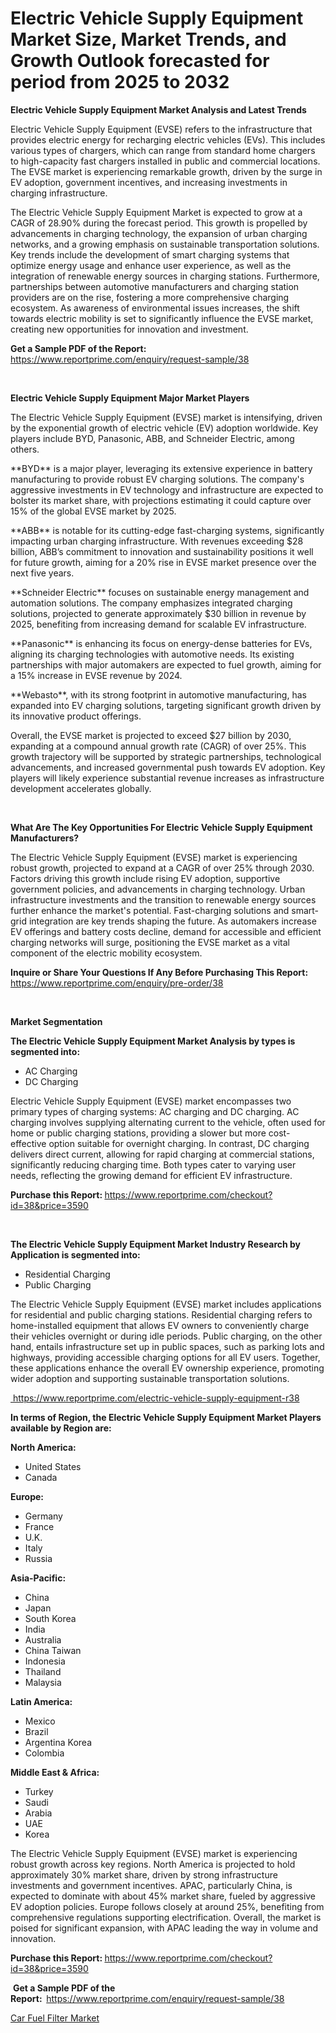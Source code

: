 <p><h1>Electric Vehicle Supply Equipment Market Size, Market Trends, and Growth Outlook forecasted for period from 2025 to 2032</h1></p><p><strong>Electric Vehicle Supply Equipment Market Analysis and Latest Trends</strong></p>
<p><p>Electric Vehicle Supply Equipment (EVSE) refers to the infrastructure that provides electric energy for recharging electric vehicles (EVs). This includes various types of chargers, which can range from standard home chargers to high-capacity fast chargers installed in public and commercial locations. The EVSE market is experiencing remarkable growth, driven by the surge in EV adoption, government incentives, and increasing investments in charging infrastructure.</p><p>The Electric Vehicle Supply Equipment Market is expected to grow at a CAGR of 28.90% during the forecast period. This growth is propelled by advancements in charging technology, the expansion of urban charging networks, and a growing emphasis on sustainable transportation solutions. Key trends include the development of smart charging systems that optimize energy usage and enhance user experience, as well as the integration of renewable energy sources in charging stations. Furthermore, partnerships between automotive manufacturers and charging station providers are on the rise, fostering a more comprehensive charging ecosystem. As awareness of environmental issues increases, the shift towards electric mobility is set to significantly influence the EVSE market, creating new opportunities for innovation and investment.</p></p>
<p><strong>Get a Sample PDF of the Report:&nbsp;</strong> <a href="https://www.reportprime.com/enquiry/request-sample/38?utm_campaign=3370&utm_medium=2&utm_source=Github&utm_content=ia&utm_term=17032025&utm_id=electric-vehicle-supply-equipment">https://www.reportprime.com/enquiry/request-sample/38</a></p>
<p>&nbsp;</p>
<p><strong>Electric Vehicle Supply Equipment Major Market Players</strong></p>
<p><p>The Electric Vehicle Supply Equipment (EVSE) market is intensifying, driven by the exponential growth of electric vehicle (EV) adoption worldwide. Key players include BYD, Panasonic, ABB, and Schneider Electric, among others.</p><p>**BYD** is a major player, leveraging its extensive experience in battery manufacturing to provide robust EV charging solutions. The company's aggressive investments in EV technology and infrastructure are expected to bolster its market share, with projections estimating it could capture over 15% of the global EVSE market by 2025.</p><p>**ABB** is notable for its cutting-edge fast-charging systems, significantly impacting urban charging infrastructure. With revenues exceeding $28 billion, ABB’s commitment to innovation and sustainability positions it well for future growth, aiming for a 20% rise in EVSE market presence over the next five years.</p><p>**Schneider Electric** focuses on sustainable energy management and automation solutions. The company emphasizes integrated charging solutions, projected to generate approximately $30 billion in revenue by 2025, benefiting from increasing demand for scalable EV infrastructure.</p><p>**Panasonic** is enhancing its focus on energy-dense batteries for EVs, aligning its charging technologies with automotive needs. Its existing partnerships with major automakers are expected to fuel growth, aiming for a 15% increase in EVSE revenue by 2024.</p><p>**Webasto**, with its strong footprint in automotive manufacturing, has expanded into EV charging solutions, targeting significant growth driven by its innovative product offerings.</p><p>Overall, the EVSE market is projected to exceed $27 billion by 2030, expanding at a compound annual growth rate (CAGR) of over 25%. This growth trajectory will be supported by strategic partnerships, technological advancements, and increased governmental push towards EV adoption. Key players will likely experience substantial revenue increases as infrastructure development accelerates globally.</p></p>
<p>&nbsp;</p>
<p><strong>What Are The Key Opportunities For Electric Vehicle Supply Equipment Manufacturers?</strong></p>
<p><p>The Electric Vehicle Supply Equipment (EVSE) market is experiencing robust growth, projected to expand at a CAGR of over 25% through 2030. Factors driving this growth include rising EV adoption, supportive government policies, and advancements in charging technology. Urban infrastructure investments and the transition to renewable energy sources further enhance the market's potential. Fast-charging solutions and smart-grid integration are key trends shaping the future. As automakers increase EV offerings and battery costs decline, demand for accessible and efficient charging networks will surge, positioning the EVSE market as a vital component of the electric mobility ecosystem.</p></p>
<p><strong>Inquire or Share Your Questions If Any Before Purchasing This Report:</strong> <a href="https://www.reportprime.com/enquiry/pre-order/38?utm_campaign=3370&utm_medium=2&utm_source=Github&utm_content=ia&utm_term=17032025&utm_id=electric-vehicle-supply-equipment">https://www.reportprime.com/enquiry/pre-order/38</a></p>
<p>&nbsp;</p>
<p><strong>Market Segmentation</strong></p>
<p><strong>The Electric Vehicle Supply Equipment Market Analysis by types is segmented into:</strong></p>
<p><ul><li>AC Charging</li><li>DC Charging</li></ul></p>
<p><p>Electric Vehicle Supply Equipment (EVSE) market encompasses two primary types of charging systems: AC charging and DC charging. AC charging involves supplying alternating current to the vehicle, often used for home or public charging stations, providing a slower but more cost-effective option suitable for overnight charging. In contrast, DC charging delivers direct current, allowing for rapid charging at commercial stations, significantly reducing charging time. Both types cater to varying user needs, reflecting the growing demand for efficient EV infrastructure.</p></p>
<p><strong>Purchase this Report:&nbsp;</strong><a href="https://www.reportprime.com/checkout?id=38&price=3590&utm_campaign=3370&utm_medium=2&utm_source=Github&utm_content=ia&utm_term=17032025&utm_id=electric-vehicle-supply-equipment">https://www.reportprime.com/checkout?id=38&price=3590</a></p>
<p>&nbsp;</p>
<p><strong>The Electric Vehicle Supply Equipment Market Industry Research by Application is segmented into:</strong></p>
<p><ul><li>Residential Charging</li><li>Public Charging</li></ul></p>
<p><p>The Electric Vehicle Supply Equipment (EVSE) market includes applications for residential and public charging stations. Residential charging refers to home-installed equipment that allows EV owners to conveniently charge their vehicles overnight or during idle periods. Public charging, on the other hand, entails infrastructure set up in public spaces, such as parking lots and highways, providing accessible charging options for all EV users. Together, these applications enhance the overall EV ownership experience, promoting wider adoption and supporting sustainable transportation solutions.</p></p>
<p><a href="https://www.reportprime.com/electric-vehicle-supply-equipment-r38?utm_campaign=3370&utm_medium=2&utm_source=Github&utm_content=ia&utm_term=17032025&utm_id=electric-vehicle-supply-equipment">&nbsp;https://www.reportprime.com/electric-vehicle-supply-equipment-r38</a></p>
<p><strong>In terms of Region, the Electric Vehicle Supply Equipment Market Players available by Region are:</strong></p>
<p>
    <p> <strong> North America: </strong>
        <ul>
            <li>United States</li>
            <li>Canada</li>
        </ul>
        </p> 
    <p> <strong> Europe: </strong>
        <ul>
            <li>Germany</li>
            <li>France</li>
            <li>U.K.</li>
            <li>Italy</li>
            <li>Russia</li>
        </ul>
        </p> 
    <p> <strong> Asia-Pacific: </strong>
        <ul>
            <li>China</li>
            <li>Japan</li>
            <li>South Korea</li>
            <li>India</li>
            <li>Australia</li>
            <li>China Taiwan</li>
            <li>Indonesia</li>
            <li>Thailand</li>
            <li>Malaysia</li>
        </ul>
        </p> 
    <p> <strong> Latin America: </strong>
        <ul>
            <li>Mexico</li>
            <li>Brazil</li>
            <li>Argentina Korea</li>
            <li>Colombia</li>
        </ul>
        </p> 
    <p> <strong> Middle East & Africa: </strong>
        <ul>
            <li>Turkey</li>
            <li>Saudi</li>
            <li>Arabia</li>
            <li>UAE</li>
            <li>Korea</li>
        </ul>
    </p>
    </p>
<p><p>The Electric Vehicle Supply Equipment (EVSE) market is experiencing robust growth across key regions. North America is projected to hold approximately 30% market share, driven by strong infrastructure investments and government incentives. APAC, particularly China, is expected to dominate with about 45% market share, fueled by aggressive EV adoption policies. Europe follows closely at around 25%, benefiting from comprehensive regulations supporting electrification. Overall, the market is poised for significant expansion, with APAC leading the way in volume and innovation.</p></p>
<p><strong>Purchase this Report: </strong><a href="https://www.reportprime.com/checkout?id=38&price=3590&utm_campaign=3370&utm_medium=2&utm_source=Github&utm_content=ia&utm_term=17032025&utm_id=electric-vehicle-supply-equipment">https://www.reportprime.com/checkout?id=38&price=3590</a></p>
<p>&nbsp;<strong>Get a Sample PDF of the Report:&nbsp;&nbsp;</strong><a href="https://www.reportprime.com/enquiry/request-sample/38?utm_campaign=3370&utm_medium=2&utm_source=Github&utm_content=ia&utm_term=17032025&utm_id=electric-vehicle-supply-equipment">https://www.reportprime.com/enquiry/request-sample/38</a></p>
<p><strong></strong></p>
<p><p><a href="https://github.com/rrosasdaunas/Market-Research-Report-List-1/blob/main/car-fuel-filter-market.md?utm_campaign=3370&utm_medium=2&utm_source=Github&utm_content=ia&utm_term=17032025&utm_id=electric-vehicle-supply-equipment">Car Fuel Filter Market</a></p></p>